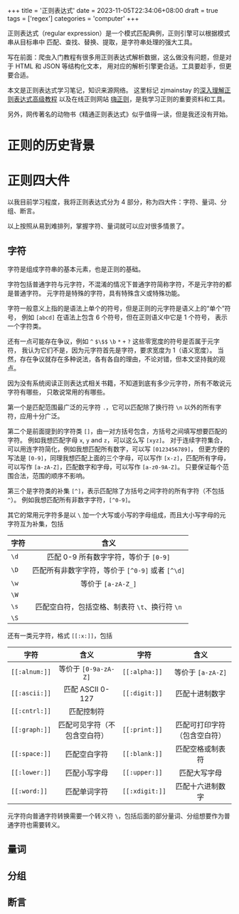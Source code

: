 +++
title = '正则表达式'
date = 2023-11-05T22:34:06+08:00
draft = true
tags = ['regex']
categories = 'computer'
+++


正则表达式（regular expression）是一个模式匹配典例，正则引擎可以根据模式串从目标串中
匹配、查找、替换、提取，是字符串处理的强大工具。


<!--more-->


写在前面：爬虫入门教程有很多用正则表达式解析数据，这么做没有问题，但是对于 HTML 和 JSON 等结构化文本，
用对应的解析引擎更合适。工具要趁手，但更要合适。

本文是正则表达式学习笔记，知识来源网络。
这里标记 zjmainstay 的[深入理解正则表达式高级教程](http://www.zjmainstay.cn/deep-regexp)
以及在线正则网站 [嗨正则](https://hiregex.com/)，是我学习正则的重要资料和工具。

另外，网传著名的动物书《精通正则表达式》似乎值得一读，但是我还没有开始。

# 正则的历史背景

# 正则四大件

以我目前学习程度，我将正则表达式分为 4 部分，称为四大件：字符、量词、分组、断言。

以上按照从易到难排列，掌握字符、量词就可以应对很多情景了。

## 字符

字符是组成字符串的基本元素，也是正则的基础。

字符包括普通字符与元字符，不混淆的情况下普通字符简称字符，不是元字符的都是普通字符。
元字符是特殊的字符，具有特殊含义或特殊功能。

字符一般意义上指的是语法上单个的符号，但是正则的元字符是语义上的“单个”符号，
例如 `[abcd]` 在语法上包含 6 个符号，但在正则语义中它是 1 个符号，
表示一个字符类。

还有一点可能存在争议，例如 `^` `$\$$` `\b` `*` `+` `?` 这些零宽度的符号是否属于元字符，
我认为它们不是，因为元字符首先是字符，要求宽度为 1（语义宽度）。
当然，存在争议就存在多种说法，各有各自的理由，不论对错，但本文坚持我的观点。

因为没有系统阅读正则表达式相关书籍，不知道到底有多少元字符，所有不敢说元字符有哪些，
只敢说常用的有哪些。

第一个是匹配范围最广泛的元字符 `.`，它可以匹配除了换行符 `\n` 以外的所有字符，应用十分广泛。

第二个是前面提到的字符类 `[]`，由一对方括号包含，方括号之间填写想要匹配的字符。
例如我想匹配字母 `x`, `y` and `z`，可以这么写 `[xyz]`。
对于连续字符集合，可以用连字符简化，例如我想匹配所有数字，可以写 `[0123456789]`，
但更方便的写法是 `[0-9]`，同理我想匹配上面的三个字母，可以写作 `[x-z]`，匹配所有字母，
可以写作 `[a-zA-Z]`，匹配数字和字母，可以写作 `[a-z0-9A-Z]`。
只要保证每个范围合法，范围的顺序不影响。

第三个是字符类的补集 `[^]`，表示匹配除了方括号之间字符的所有字符（不包括 `^`）。
例如我想匹配所有非数字字符，`[^0-9]`。

其它的常用元字符多是以 `\` 加一个大写或小写的字母组成，而且大小写字母的元字符互为补集，包括

|字符|含义|
|--|:--:|
| `\d`| 匹配 0-9 所有数字字符，等价于 `[0-9]`|
| `\D`| 匹配所有非数字字符，等价于 `[^0-9]` 或者 `[^\d]`|
| `\w`| 等价于 `[a-zA-Z_]`|
| `\W`||
| `\s`| 匹配空白符，包括空格、制表符 `\t`、换行符 `\n`|
| `\S`||

还有一类元字符，格式 `[[:x:]]`，包括

|字符|含义|字符|含义|
|--|:--:|--|:--:|
| `[[:alnum:]]` | 等价于 `[0-9a-zA-Z]`| `[[:alpha:]]` | 等价于 `[a-zA-Z]`|
| `[[:ascii:]]` | 匹配 ASCII 0-127| `[[:digit:]]` | 匹配十进制数字|
| `[[:cntrl:]]` | 匹配控制符|
| `[[:graph:]]` | 匹配可见字符（不包含空白符）| `[[:print:]]` | 匹配可打印字符（包含空白符）|
| `[[:space:]]` | 匹配空白字符| `[[:blank:]]` | 匹配空格或制表符|
| `[[:lower:]]` | 匹配小写字母| `[[:upper:]]` | 匹配大写字母|
| `[[:word:]]`  | 匹配单词字符| `[[:xdigit:]]`| 匹配十六进制数字|

元字符向普通字符转换需要一个转义符 `\`，包括后面的部分量词、分组想要作为普通字符也需要转义。

## 量词

## 分组

## 断言

